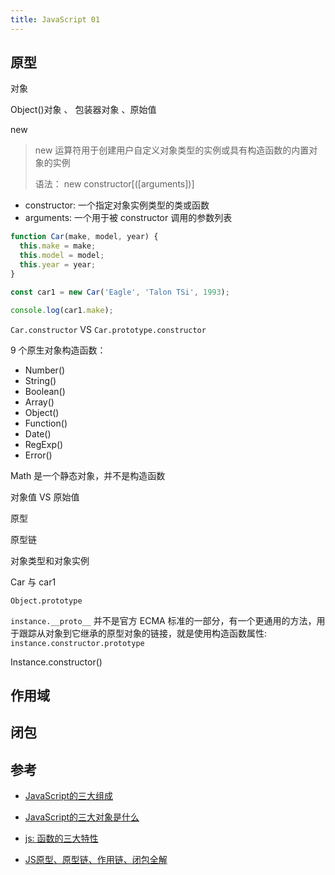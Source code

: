 ```yaml
---
title: JavaScript 01
---
```


## 原型

对象

Object()对象 、 包装器对象 、原始值

new

> new 运算符用于创建用户自定义对象类型的实例或具有构造函数的内置对象的实例
>
> 语法： new constructor[([arguments])]

- constructor: 一个指定对象实例类型的类或函数
- arguments: 一个用于被 constructor 调用的参数列表

```js
function Car(make, model, year) {
  this.make = make;
  this.model = model;
  this.year = year;
}

const car1 = new Car('Eagle', 'Talon TSi', 1993);

console.log(car1.make);

```

`Car.constructor` VS `Car.prototype.constructor`

9 个原生对象构造函数：

- Number()
- String()
- Boolean()
- Array()
- Object()
- Function()
- Date()
- RegExp()
- Error()

Math 是一个静态对象，并不是构造函数

对象值 VS 原始值

原型

原型链

对象类型和对象实例

Car 与 car1

`Object.prototype`

`instance.__proto__` 并不是官方 ECMA 标准的一部分，有一个更通用的方法，用于跟踪从对象到它继承的原型对象的链接，就是使用构造函数属性: `instance.constructor.prototype`

Instance.constructor()

## 作用域

## 闭包

## 参考

- [JavaScript的三大组成](https://www.jianshu.com/p/9adc7d2dfbf5)

- [JavaScript的三大对象是什么](https://wenwen.sogou.com/z/q775269508.htm)

- [js: 函数的三大特性](https://zhuanlan.zhihu.com/p/84596455)

- [JS原型、原型链、作用链、闭包全解](https://www.cnblogs.com/dzhou/p/9843948.html)
